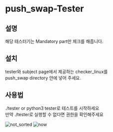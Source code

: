 # push_swap-Tester
## 설명
해당 테스터기는 Mandatory part만 체크를 해줍니다.
## 설치
tester와 subject page에서 제공하는 checker_linux를 <br>push_swap directory 안에 넣어 주세요.
## 사용법
./tester or python3 tester로 테스트를 시작하세요<br>
만약 ./tester로 실행할 수 없다면 권한을 확인해주세요


![not_sorted](https://github.com/ausungju/push_swap-Tester/assets/58778326/cda7aa00-9ec2-4c4a-846e-1d0123c21794)
![now](https://github.com/ausungju/push_swap-Tester/assets/58778326/1b07d794-918b-4043-844d-afcd6a66e96b)
